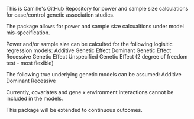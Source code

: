 This is Camille's GitHub Repository for power and sample size calculations for case/control genetic association studies.

The package allows for power and sample size calcualtions under model mis-specification.  

Power and/or sample size can be calculted for the following logisitic regression models:
	Additive Genetic Effect
	Dominant Genetic Effect
	Recessive Genetic Effect
	Unspecified Genetic Effect (2 degree of freedom test - most flexible)

The following true underlying genetic models can be assumed:
	Additive
	Dominant
	Recessive

Currently, covariates and gene x environment interactions cannot be included in the models. 

This package will be extended to continuous outcomes.  